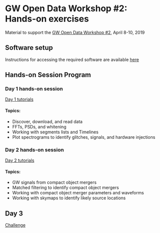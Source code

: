 # GW Open Data Workshop #2: Hands-on exercises

Material to support the
[GW Open Data Workshop #2](https://indico.in2p3.fr/e/odw2),
April 8-10, 2019

## Software setup

Instructions for accessing the required software are available [here](./setup.md)

## Hands-on Session Program

### Day 1 hands-on session

[Day 1 tutorials](./Day_1)

#### Topics:
 * Discover, download, and read data
 * FFTs, PSDs, and whitening
 * Working with segments lists and Timelines
 * Plot spectrograms to identify glitches, signals, and hardware injections

### Day 2 hands-on session

[Day 2 tutorials](./Day_2)

#### Topics:
 * GW signals from compact object mergers
 * Matched filtering to identify compact object mergers
 * Working with compact object merger parameters and waveforms
 * Working with skymaps to identify likely source locations

## Day 3

[Challenge](./challenge)

